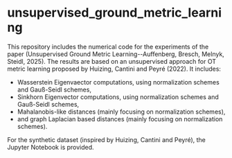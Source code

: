 # unsupervised_ground_metric_learning

This repository includes the numerical code for the experiments of the paper (Unsupervised Ground Metric Learning--Auffenberg, Bresch, Melnyk, Steidl, 2025).
The results are based on an unsupervised approach for OT metric learning proposed by Huizing, Cantini and Peyré (2022).
It includes:

- Wasserstein Eigenvaector computations, using normalization schemes and Gauß-Seidl schemes,
- Sinkhorn Eigenvector computations, using normalization schemes and Gauß-Seidl schemes,
- Mahalanobis-like distances (mainly focusing on normalization schemes),
- and graph Laplacian based distances (mainly focusing on normalization schemes).

For the synthetic dataset (inspired by Huizing, Cantini and Peyré), the Jupyter Notebook is provided.
